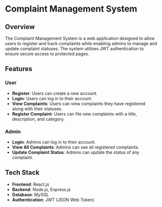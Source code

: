 # Complaint Management System

## Overview
The Complaint Management System is a web application designed to allow users to register and track complaints while enabling admins to manage and update complaint statuses. The system utilizes JWT authentication to ensure secure access to protected pages.

## Features

### User
- **Register**: Users can create a new account.
- **Login**: Users can log in to their account.
- **View Complaints**: Users can view complaints they have registered along with their statuses.
- **Register Complaint**: Users can file new complaints with a title, description, and category.

### Admin
- **Login**: Admins can log in to their account.
- **View All Complaints**: Admins can see all registered complaints.
- **Update Complaint Status**: Admins can update the status of any complaint.

## Tech Stack
- **Frontend**: React.js
- **Backend**: Node.js, Express.js
- **Database**: MySQL
- **Authentication**: JWT (JSON Web Token)
